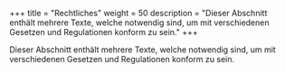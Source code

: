 +++
title = "Rechtliches"
weight = 50
description = "Dieser Abschnitt enthält mehrere Texte, welche notwendig sind, um mit verschiedenen Gesetzen und Regulationen konform zu sein."
+++

Dieser Abschnitt enthält mehrere Texte, welche notwendig sind, um mit verschiedenen Gesetzen und Regulationen konform zu sein.
